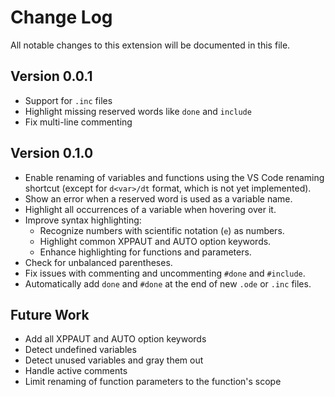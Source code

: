 # Change Log

All notable changes to this extension will be documented in this file.

## Version 0.0.1

- Support for `.inc` files
- Highlight missing reserved words like `done` and `include`
- Fix multi-line commenting

## Version 0.1.0

- Enable renaming of variables and functions using the VS Code renaming shortcut (except for `d<var>/dt` format, which is not yet implemented).
- Show an error when a reserved word is used as a variable name.
- Highlight all occurrences of a variable when hovering over it.
- Improve syntax highlighting:
  - Recognize numbers with scientific notation (`e`) as numbers.
  - Highlight common XPPAUT and AUTO option keywords.
  - Enhance highlighting for functions and parameters.
- Check for unbalanced parentheses.
- Fix issues with commenting and uncommenting `#done` and `#include`.
- Automatically add `done` and `#done` at the end of new `.ode` or `.inc` files.

## Future Work

- Add all XPPAUT and AUTO option keywords
- Detect undefined variables
- Detect unused variables and gray them out
- Handle active comments
- Limit renaming of function parameters to the function's scope
